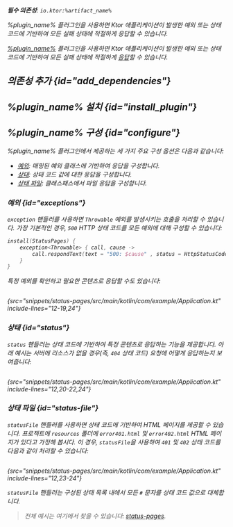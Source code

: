 [//]: # (title: 상태 페이지)

<show-structure for="chapter" depth="2"/>
<primary-label ref="server-plugin"/>

<var name="plugin_name" value="StatusPages"/>
<var name="package_name" value="io.ktor.server.plugins.statuspages"/>
<var name="artifact_name" value="ktor-server-status-pages"/>

<tldr>
<p>
<b>필수 의존성</b>: <code>io.ktor:%artifact_name%</code>
</p>
<var name="example_name" value="status-pages"/>
<include from="lib.topic" element-id="download_example"/>
<include from="lib.topic" element-id="native_server_supported"/>
</tldr>

<link-summary>
%plugin_name% 플러그인을 사용하면 Ktor 애플리케이션이 발생한 예외 또는 상태 코드에 기반하여 모든 실패 상태에 적절하게 응답할 수 있습니다.
</link-summary>

[%plugin_name%](https://api.ktor.io/ktor-server/ktor-server-plugins/ktor-server-status-pages/io.ktor.server.plugins.statuspages/-status-pages.html) 플러그인을 사용하면 Ktor 애플리케이션이 발생한 예외 또는 상태 코드에 기반하여 모든 실패 상태에 적절하게 [응답](server-responses.md)할 수 있습니다.

## 의존성 추가 {id="add_dependencies"}

<include from="lib.topic" element-id="add_ktor_artifact_intro"/>
<include from="lib.topic" element-id="add_ktor_artifact"/>

## %plugin_name% 설치 {id="install_plugin"}

<include from="lib.topic" element-id="install_plugin"/>

## %plugin_name% 구성 {id="configure"}

%plugin_name% 플러그인에서 제공하는 세 가지 주요 구성 옵션은 다음과 같습니다:

- [예외](#exceptions): 매핑된 예외 클래스에 기반하여 응답을 구성합니다.
- [상태](#status): 상태 코드 값에 대한 응답을 구성합니다.
- [상태 파일](#status-file): 클래스패스에서 파일 응답을 구성합니다.

### 예외 {id="exceptions"}

`exception` 핸들러를 사용하면 `Throwable` 예외를 발생시키는 호출을 처리할 수 있습니다. 가장 기본적인 경우, `500` HTTP 상태 코드를 모든 예외에 대해 구성할 수 있습니다:

```kotlin
install(StatusPages) {
    exception<Throwable> { call, cause ->
        call.respondText(text = "500: $cause" , status = HttpStatusCode.InternalServerError)
    }
}
```

특정 예외를 확인하고 필요한 콘텐츠로 응답할 수도 있습니다:

```kotlin
```
{src="snippets/status-pages/src/main/kotlin/com/example/Application.kt" include-lines="12-19,24"}

### 상태 {id="status"}

`status` 핸들러는 상태 코드에 기반하여 특정 콘텐츠로 응답하는 기능을 제공합니다. 아래 예시는 서버에 리소스가 없을 경우(즉, `404` 상태 코드) 요청에 어떻게 응답하는지 보여줍니다:

```kotlin
```
{src="snippets/status-pages/src/main/kotlin/com/example/Application.kt" include-lines="12,20-22,24"}

### 상태 파일 {id="status-file"}

`statusFile` 핸들러를 사용하면 상태 코드에 기반하여 HTML 페이지를 제공할 수 있습니다. 프로젝트에 `resources` 폴더에 `error401.html` 및 `error402.html` HTML 페이지가 있다고 가정해 봅시다. 이 경우, `statusFile`을 사용하여 `401` 및 `402` 상태 코드를 다음과 같이 처리할 수 있습니다:
```kotlin
```
{src="snippets/status-pages/src/main/kotlin/com/example/Application.kt" include-lines="12,23-24"}

`statusFile` 핸들러는 구성된 상태 목록 내에서 모든 `#` 문자를 상태 코드 값으로 대체합니다.

> 전체 예시는 여기에서 찾을 수 있습니다: [status-pages](https://github.com/ktorio/ktor-documentation/tree/%ktor_version%/codeSnippets/snippets/status-pages).